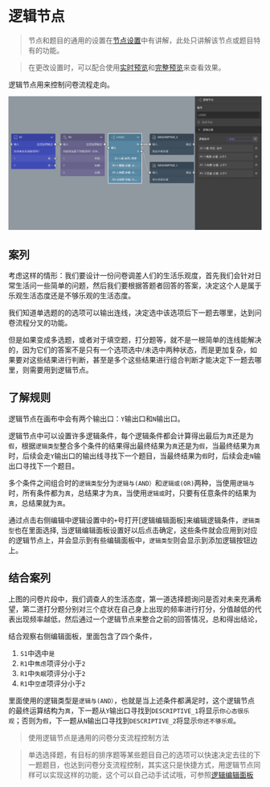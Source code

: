 # 逻辑节点

> 节点和题目的通用的设置在[节点设置](../node-setting/concept.md)中有讲解，此处只讲解该节点或题目特有的功能。

> 在更改设置时，可以配合使用[实时预览](../preview/realtime.md)和[完整预览](../preview/full.md)来查看效果。

逻辑节点用来控制问卷流程走向。

<img src='./images/logic.png' width='1000'>

## 案列
考虑这样的情形：我们要设计一份问卷调差人们的生活乐观度，首先我们会针对日常生活问一些简单的问题，然后我们要根据答题者回答的答案，决定这个人是属于乐观生活态度还是不够乐观的生活态度。

我们知道单选题的的选项可以输出连线，决定选中该选项后下一题去哪里，达到问卷流程分叉的功能。

但是如果变成多选题，或者对于填空题，打分题等，就不是一根简单的连线能解决的，因为它们的答案不是只有一个选项选中/未选中两种状态，而是更加复杂，如果要对这些结果进行判断，甚至是多个这些结果进行组合判断才能决定下一题去哪里，则需要用到逻辑节点。

## 了解规则
逻辑节点在画布中会有两个输出口：`Y`输出口和`N`输出口。

逻辑节点中可以设置许多逻辑条件，每个逻辑条件都会计算得出最后为`真`还是为`假`，根据`逻辑类型`整合多个条件的结果得出最终结果为`真`还是为`假`，当最终结果为`真`时，后续会走`Y`输出口的输出线寻找下一个题目，当最终结果为`假`时，后续会走`N`输出口寻找下一个题目。

多个条件之间组合时的`逻辑类型`分为`逻辑与(AND）`和`逻辑或(OR)`两种，当使用`逻辑与`时，所有条件都为`真`，总结果才为`真`，当使用`逻辑或`时，只要有任意条件的结果为`真`，总结果就为`真`。

通过点击右侧编辑中逻辑设置中的`+`号打开[逻辑编辑面板]来编辑逻辑条件，`逻辑类型`也在里面选择,
当逻辑编辑面板设置好以后点击确定，这些条件就会应用到对应的逻辑节点上，并会显示到有些编辑面板中，`逻辑类型`则会显示到添加逻辑按钮边上。


## 结合案列
上图的问卷片段中，我们调查人的生活态度，第一道选择题询问是否对未来充满希望，第二道打分题分别对三个症状在自己身上出现的频率进行打分，分值越低的代表出现频率越低，然后通过一个逻辑节点来整合之前的回答情况，总和得出结论，

结合观察右侧编辑面板，里面包含了四个条件，
1. `S1`中选中`是`
2. `R1`中`焦虑`项评分小于`2`
3. `R1`中`失眠`项评分小于`2`
4. `R1`中`空虚`项评分小于`2`

里面使用的逻辑类型是`逻辑与(AND）`，也就是当上述条件都满足时，这个逻辑节点的最终运算结构为`真`，下一题从`Y`输出口寻找到`DESCRIPTIVE_1`将显示`你心态很乐观`；否则为`假`，下一题从`N`输出口寻找到`DESCRIPTIVE_2`将显示`你还不够乐观`。

> 使用逻辑节点是通用的问卷分支流程控制方法

> 单选选择题，有目标的排序题等某些题目自己的选项可以快速决定去往的下一题题目，也达到问卷分支流程控制，其实这只是快捷方式，用逻辑节点同样可以实现这样的功能，这个可以自己动手试试哦，可参照[逻辑编辑面板](../logic/logic-editor.md)